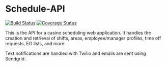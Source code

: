 # Schedule-API
[![Build Status](https://travis-ci.org/CasinoSchedule/Schedule-API.svg?branch=master)](https://travis-ci.org/CasinoSchedule/Schedule-API)
[![Coverage Status](https://coveralls.io/repos/github/CasinoSchedule/Schedule-API/badge.svg?branch=master)](https://coveralls.io/github/CasinoSchedule/Schedule-API?branch=master)

This is the API for a casino scheduling web application. It handles the creation
and retrieval of shifts, areas, employee/manager profiles, time off requests,
EO lists, and more.

Text notifications are handled with Twilio and emails are sent using Sendgrid.
